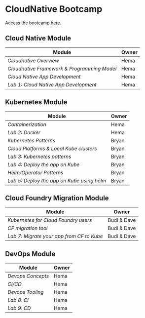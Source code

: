 # CloudNative Bootcamp

Access the bootcamp [here](https://pages.github.ibm.com/CASE/cloudnative-bootcamp/Cloudnative%20Learning%20101/1.0.0/).

## Cloud Native Module

| Module | Owner |
| ------ | ----- |
| *Cloudnative Overview* | Hema |
| *Cloudnative Framework & Programming Model* | Hema |
| *Cloud Native App Development* | Hema |
| *Lab 1: Cloud Native App Development* | Hema |

 ## Kubernetes Module

| Module | Owner |
| ------ | ----- |
| *Containerization* | Hema |
| *Lab 2: Docker* | Hema |
| *Kubernetes Patterns* | Bryan |
| *Cloud Platforms & Local Kube clusters* | Bryan |
| *Lab 3: Kubernetes patterns* | Bryan |
| *Lab 4: Deploy the app on Kube* | Bryan |
| *Helm/Operator Patterns* | Bryan |
| *Lab 5: Deploy the app on Kube using helm* | Bryan |


## Cloud Foundry Migration Module

| Module | Owner |
| ------ | ----- |
| *Kubernetes for Cloud Foundry users* | Budi & Dave |
| *CF migration tool* | Budi & Dave |
| *Lab 7: Migrate your app from CF to Kube* | Budi & Dave |

## DevOps Module

| Module | Owner |
| ------ | ----- |
| *Devops Concepts* | Hema |
| *CI/CD* | Hema |
| *Devops Tooling* | Hema |
| *Lab 8: CI* | Hema |
| *Lab 9: CD* | Hema |
